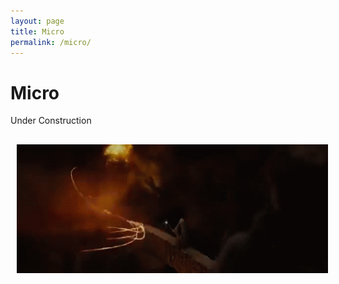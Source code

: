 ```yaml
---
layout: page
title: Micro
permalink: /micro/
---
```


# Micro

Under Construction
<img src="/UnderConstruction1.gif" alt="UnderConstruction" title="Nope" style="border: 0px solid #ddd; padding: 10px; margin: 20px 0; display: block; max-width: 100%;">